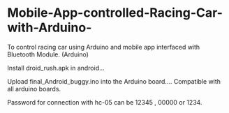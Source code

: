 # Mobile-App-controlled-Racing-Car-with-Arduino-
To control racing car using Arduino and mobile app interfaced with Bluetooth Module. (Arduino)

Install droid_rush.apk in android...

Upload final_Android_buggy.ino into the Arduino board.... Compatible with all arduino boards.

Password for connection with hc-05 can be 12345 , 00000 or 1234.
